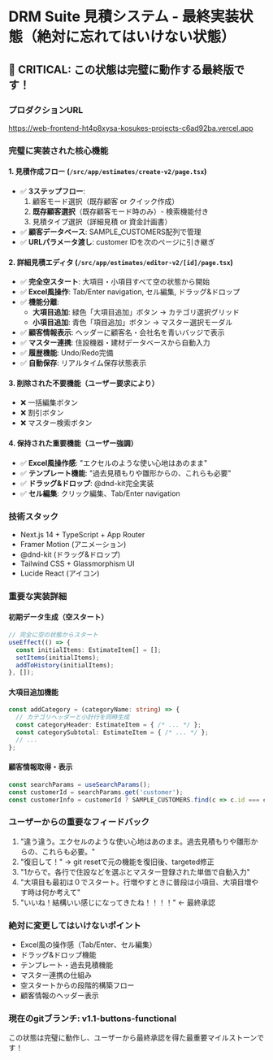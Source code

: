 # DRM Suite 見積システム - 最終実装状態（絶対に忘れてはいけない状態）

## 🚨 **CRITICAL**: この状態は完璧に動作する最終版です！

### **プロダクションURL**
https://web-frontend-ht4p8xysa-kosukes-projects-c6ad92ba.vercel.app

### **完璧に実装された核心機能**

#### 1. **見積作成フロー** (`/src/app/estimates/create-v2/page.tsx`)
- ✅ **3ステップフロー**:
  1. 顧客モード選択（既存顧客 or クイック作成）
  2. **既存顧客選択**（既存顧客モード時のみ）- 検索機能付き
  3. 見積タイプ選択（詳細見積 or 資金計画書）
- ✅ **顧客データベース**: SAMPLE_CUSTOMERS配列で管理
- ✅ **URLパラメータ渡し**: customer IDを次のページに引き継ぎ

#### 2. **詳細見積エディタ** (`/src/app/estimates/editor-v2/[id]/page.tsx`)
- ✅ **完全空スタート**: 大項目・小項目すべて空の状態から開始
- ✅ **Excel風操作**: Tab/Enter navigation, セル編集, ドラッグ&ドロップ
- ✅ **機能分離**:
  - **大項目追加**: 緑色「大項目追加」ボタン → カテゴリ選択グリッド
  - **小項目追加**: 青色「項目追加」ボタン → マスター選択モーダル
- ✅ **顧客情報表示**: ヘッダーに顧客名・会社名を青いバッジで表示
- ✅ **マスター連携**: 住設機器・建材データベースから自動入力
- ✅ **履歴機能**: Undo/Redo完備
- ✅ **自動保存**: リアルタイム保存状態表示

#### 3. **削除された不要機能**（ユーザー要求により）
- ❌ 一括編集ボタン
- ❌ 割引ボタン  
- ❌ マスター検索ボタン

#### 4. **保持された重要機能**（ユーザー強調）
- ✅ **Excel風操作感**: "エクセルのような使い心地はあのまま"
- ✅ **テンプレート機能**: "過去見積もりや雛形からの、これらも必要"
- ✅ **ドラッグ&ドロップ**: @dnd-kit完全実装
- ✅ **セル編集**: クリック編集、Tab/Enter navigation

### **技術スタック**
- Next.js 14 + TypeScript + App Router
- Framer Motion (アニメーション)
- @dnd-kit (ドラッグ&ドロップ)
- Tailwind CSS + Glassmorphism UI
- Lucide React (アイコン)

### **重要な実装詳細**

#### 初期データ生成（空スタート）
```typescript
// 完全に空の状態からスタート
useEffect(() => {
  const initialItems: EstimateItem[] = [];
  setItems(initialItems);
  addToHistory(initialItems);
}, []);
```

#### 大項目追加機能
```typescript
const addCategory = (categoryName: string) => {
  // カテゴリヘッダーと小計行を同時生成
  const categoryHeader: EstimateItem = { /* ... */ };
  const categorySubtotal: EstimateItem = { /* ... */ };
  // ...
};
```

#### 顧客情報取得・表示
```typescript
const searchParams = useSearchParams();
const customerId = searchParams.get('customer');
const customerInfo = customerId ? SAMPLE_CUSTOMERS.find(c => c.id === customerId) : null;
```

### **ユーザーからの重要なフィードバック**
1. "違う違う。エクセルのような使い心地はあのまま。過去見積もりや雛形からの、これらも必要。"
2. "復旧して！" → git resetで元の機能を復旧後、targeted修正
3. "1からで。各行で住設などを選ぶとマスター登録された単価で自動入力"
4. "大項目も最初は０でスタート。行増やすときに普段は小項目、大項目増やす時は何か考えて"
5. "いいね！結構いい感じになってきたね！！！！" ← 最終承認

### **絶対に変更してはいけないポイント**
- Excel風の操作感（Tab/Enter、セル編集）
- ドラッグ&ドロップ機能
- テンプレート・過去見積機能
- マスター連携の仕組み
- 空スタートからの段階的構築フロー
- 顧客情報のヘッダー表示

### **現在のgitブランチ**: v1.1-buttons-functional

この状態は完璧に動作し、ユーザーから最終承認を得た最重要マイルストーンです！